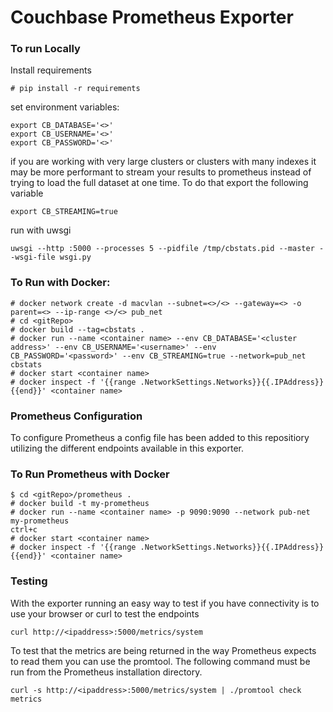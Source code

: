 # Couchbase Prometheus Exporter

### To run Locally

Install requirements<br />

```
# pip install -r requirements
```

set environment variables:<br/>

```
export CB_DATABASE='<>' 
export CB_USERNAME='<>'
export CB_PASSWORD='<>'
```

if you are working with very large clusters or clusters with many indexes it may be more performant to stream your results to prometheus instead of trying to load the full dataset at one time. To do that export the following variable</br>
```
export CB_STREAMING=true
```

run with uwsgi<br/>
```
uwsgi --http :5000 --processes 5 --pidfile /tmp/cbstats.pid --master --wsgi-file wsgi.py
```

### To Run with Docker:

```
# docker network create -d macvlan --subnet=<>/<> --gateway=<> -o parent=<> --ip-range <>/<> pub_net
# cd <gitRepo>
# docker build --tag=cbstats .
# docker run --name <container name> --env CB_DATABASE='<cluster address>' --env CB_USERNAME='<username>' --env CB_PASSWORD='<password>' --env CB_STREAMING=true --network=pub_net cbstats
# docker start <container name>
# docker inspect -f '{{range .NetworkSettings.Networks}}{{.IPAddress}}{{end}}' <container name>
```

### Prometheus Configuration
To configure Prometheus a config file has been added to this repositiory utilizing the different endpoints available in this exporter.

### To Run Prometheus with Docker
```
$ cd <gitRepo>/prometheus .
# docker build -t my-prometheus
# docker run --name <container name> -p 9090:9090 --network pub-net my-prometheus
ctrl+c
# docker start <container name>
# docker inspect -f '{{range .NetworkSettings.Networks}}{{.IPAddress}}{{end}}' <container name>
```

### Testing
With the exporter running an easy way to test if you have connectivity is to use your browser or curl to test the endpoints<br />

```curl http://<ipaddress>:5000/metrics/system```

To test that the metrics are being returned in the way Prometheus expects to read them you can use the promtool. The following command must be run from the Prometheus installation directory.<br />

```curl -s http://<ipaddress>:5000/metrics/system | ./promtool check metrics``` 
